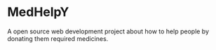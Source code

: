 # MedHelpY
A open source web development project about how to help people by donating them required medicines.
